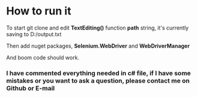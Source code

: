 # How to run it
To start git clone and edit **TextEditing()** function **path** string, it's currently saving to D:/output.txt

Then add nuget packages, **Selenium.WebDriver** and **WebDriverManager**

And boom code should work.

### I have commented everything needed in c# file, if I have some mistakes or you want to ask a question, please contact me on Github or E-mail
